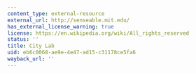 ```yaml
---
content_type: external-resource
external_url: http://senseable.mit.edu/
has_external_license_warning: true
license: https://en.wikipedia.org/wiki/All_rights_reserved
status: ''
title: City Lab
uid: eb6c0068-ae9e-4e47-ad15-c31178ce5fa6
wayback_url: ''
---
```

